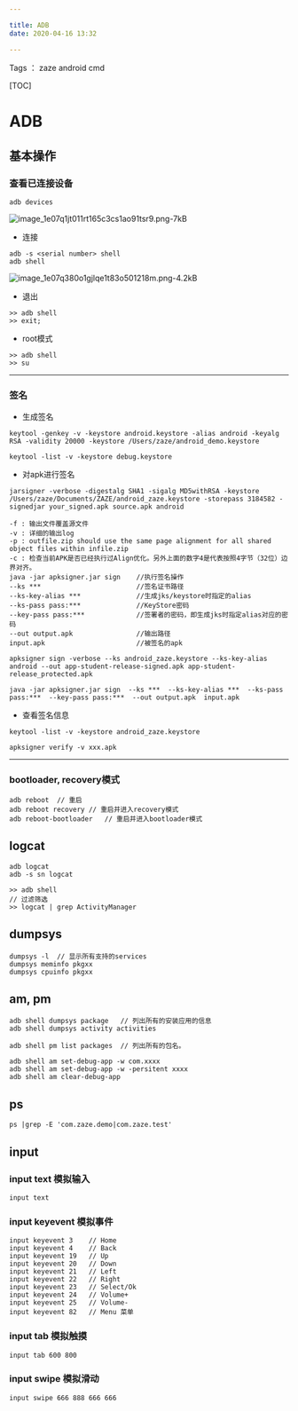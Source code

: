 ```yaml
---

title: ADB
date: 2020-04-16 13:32

---
```


Tags ： zaze android cmd

[TOC]

# ADB

## 基本操作

### 查看已连接设备

```
adb devices
```
![image_1e07q1jt011rt165c3cs1ao91tsr9.png-7kB][1]

- 连接
```
adb -s <serial number> shell
adb shell
```
![image_1e07q380o1gjlqe1t83o501218m.png-4.2kB][2]

- 退出
```
>> adb shell
>> exit;
```

- root模式
```
>> adb shell
>> su
```
---

### 签名

- 生成签名

```
keytool -genkey -v -keystore android.keystore -alias android -keyalg RSA -validity 20000 -keystore /Users/zaze/android_demo.keystore

keytool -list -v -keystore debug.keystore

```
- 对apk进行签名


```
jarsigner -verbose -digestalg SHA1 -sigalg MD5withRSA -keystore /Users/zaze/Documents/ZAZE/android_zaze.keystore -storepass 3184582 -signedjar your_signed.apk source.apk android
```

```
-f : 输出文件覆盖源文件
-v : 详细的输出log
-p : outfile.zip should use the same page alignment for all shared object files within infile.zip
-c : 检查当前APK是否已经执行过Align优化。另外上面的数字4是代表按照4字节（32位）边界对齐。
java -jar apksigner.jar sign    //执行签名操作
--ks ***                        //签名证书路径
--ks-key-alias ***              //生成jks/keystore时指定的alias
--ks-pass pass:***              //KeyStore密码
--key-pass pass:***             //签署者的密码，即生成jks时指定alias对应的密码
--out output.apk                //输出路径
input.apk                       //被签名的apk

apksigner sign -verbose --ks android_zaze.keystore --ks-key-alias android --out app-student-release-signed.apk app-student-release_protected.apk 

java -jar apksigner.jar sign  --ks ***  --ks-key-alias ***  --ks-pass pass:***  --key-pass pass:***  --out output.apk  input.apk  
```

- 查看签名信息
```
keytool -list -v -keystore android_zaze.keystore
```

```
apksigner verify -v xxx.apk
```


---

### bootloader, recovery模式

```
adb reboot  // 重启
adb reboot recovery // 重启并进入recovery模式
adb reboot-bootloader   // 重启并进入bootloader模式
```

## logcat 

```
adb logcat
adb -s sn logcat
```

```
>> adb shell
// 过滤筛选
>> logcat | grep ActivityManager 

```

## dumpsys
```
dumpsys -l  // 显示所有支持的services
dumpsys meminfo pkgxx
dumpsys cpuinfo pkgxx
```

## am, pm

```
adb shell dumpsys package   // 列出所有的安装应用的信息
adb shell dumpsys activity activities

adb shell pm list packages  // 列出所有的包名。

adb shell am set-debug-app -w com.xxxx
adb shell am set-debug-app -w -persitent xxxx
adb shell am clear-debug-app
```

## ps

```
ps |grep -E 'com.zaze.demo|com.zaze.test'
```

## input

### input text 模拟输入
```
input text
```

### input keyevent 模拟事件
```
input keyevent 3    // Home
input keyevent 4    // Back
input keyevent 19   // Up
input keyevent 20   // Down
input keyevent 21   // Left
input keyevent 22   // Right
input keyevent 23   // Select/Ok
input keyevent 24   // Volume+
input keyevent 25   // Volume-
input keyevent 82   // Menu 菜单
```

### input tab 模拟触摸
```
input tab 600 800
```

### input swipe 模拟滑动

```
input swipe 666 888 666 666
```

  [1]: http://static.zybuluo.com/zaze/53kqp387aoy6xdxryh1yk2lx/image_1e07q1jt011rt165c3cs1ao91tsr9.png
  [2]: http://static.zybuluo.com/zaze/k8cyxkqs5eq1eb7vk63zfodg/image_1e07q380o1gjlqe1t83o501218m.png
